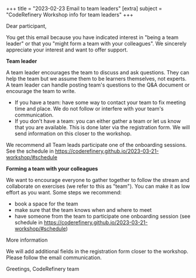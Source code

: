 +++
title = "2023-02-23 Email to team leaders"
[extra]
subject = "CodeRefinery Workshop info for team leaders"
+++

Dear participant,

You get this email because you have indicated interest in "being a team leader" or that you "might form a team with your colleagues". We sincerely appreciate your interest and want to offer support.

**Team leader**

A team leader encourages the team to discuss and ask questions. They can help the team but we assume them to be learners themselves, not experts. A team leader can handle posting team's questions to the Q&A document or encourage the team to write.

- If you have a team: have some way to contact your team to fix meeting time and place. We do not follow or interfere with your team's communication.
- If you don't have a team: you can either gather a team or let us know that you are available. This is done later via the registration form. We will send information on this closer to the workshop.

We recommend all Team leads participate one of the onboarding sessions. See the schedule in https://coderefinery.github.io/2023-03-21-workshop/#schedule

**Forming a team with your colleagues**

We want to encourage everyone to gather together to follow the stream and collaborate on exercises (we refer to this as "team"). You can make it as low effort as you want. Some steps we recommend:
- book a space for the team
- make sure that the team knows when and where to meet
- have someone from the team to participate one onboarding session (see schedule in https://coderefinery.github.io/2023-03-21-workshop/#schedule)

More information

We will add additional fields in the registration form closer to the workshop. Please follow the email communication.

Greetings,
CodeRefinery team
